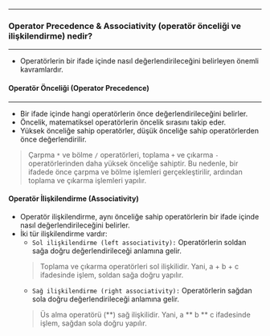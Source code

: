 ***
### Operator Precedence & Associativity (operatör önceliği ve ilişkilendirme) nedir?
***
+ Operatörlerin bir ifade içinde nasıl değerlendirileceğini belirleyen önemli kavramlardır.

#### Operatör Önceliği (Operator Precedence)
----
+ Bir ifade içinde hangi operatörlerin önce değerlendirileceğini belirler.
+ Öncelik, matematiksel operatörlerin öncelik sırasını takip eder.
+ Yüksek önceliğe sahip operatörler, düşük önceliğe sahip operatörlerden önce değerlendirilir.
> Çarpma `*` ve bölme `/` operatörleri, toplama `+` ve çıkarma `-` operatörlerinden daha yüksek önceliğe sahiptir. Bu nedenle, bir ifadede önce çarpma ve bölme işlemleri gerçekleştirilir, ardından toplama ve çıkarma işlemleri yapılır.

#### Operatör İlişkilendirme (Associativity)
+ Operatör ilişkilendirme, aynı önceliğe sahip operatörlerin bir ifade içinde nasıl değerlendirileceğini belirler.
+ İki tür ilişkilendirme vardır:
    - `Sol ilişkilendirme (left associativity):` Operatörlerin soldan sağa doğru değerlendirileceği anlamına gelir.
    > Toplama ve çıkarma operatörleri sol ilişkilidir. Yani, a + b + c ifadesinde işlem, soldan sağa doğru yapılır.
    - `Sağ ilişkilendirme (right associativity):` Operatörlerin sağdan sola doğru değerlendirileceği anlamına gelir.
    > Üs alma operatörü (**) sağ ilişkilidir. Yani, a ** b ** c ifadesinde işlem, sağdan sola doğru yapılır.
